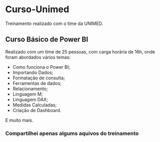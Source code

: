 # Curso-Unimed
Treinamento realizado com o time da UNIMED.

## Curso Básico de Power BI
Realizado com um time de 25 pessoas, com carga horária de 16h, onde foram abordados vários temas: 
- Como funciona o Power BI;
- Importando Dados;
- Formatação de consulta;
- Ferramentas de dados; 
- Relacionamento;
- Linguagem M;
- Linguagem DAX;
- Medidas Calculadas;
- Criação de Dashboard.

E muito mais. 

### Compartilhei apenas algums aquivos do treinamento



